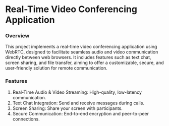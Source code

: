 <h1>Real-Time Video Conferencing Application</h1>
<h3>Overview</h3>
This project implements a real-time video conferencing application using WebRTC, designed to facilitate seamless audio and video communication directly between web browsers. It includes features such as text chat, screen sharing, and file transfer, aiming to offer a customizable, secure, and user-friendly solution for remote communication.

<h3>Features</h3>
<ol>
<li>Real-Time Audio & Video Streaming: High-quality, low-latency communication.</li>
<li>Text Chat Integration: Send and receive messages during calls.</li>
<li>Screen Sharing: Share your screen with participants.</li>
<li>Secure Communication: End-to-end encryption and peer-to-peer connections.</li>
</ol>


